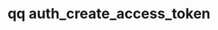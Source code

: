 ---
category: auth
command: auth_create_access_token
keywords: qq, qq_cli, auth_create_access_token
optional_options:
- alternate: []
  help: The expiration time of the access token. After this time, the token will no
    longer be usable for authentication. For example, "Jan 20 2024", "1/20/2024",
    or "2024-01-20 12:00", with times interpreted in UTC timezone.
  name: --expiration-time
  required: false
- alternate:
  - -f
  help: File to store the access token credential. That file can be passed to the
    --credentials-store argument to authenticate using the created access token.
  name: --file
  required: false
permalink: /qq-cli-command-guide/auth/auth_create_access_token.html
positional_options:
- help: An auth_id, SID, or name optionally qualified with a domain prefix (e.g "local:name",
    "ad:name", "AD\name") or an ID type (e.g. "auth_id:513", "SID:S-1-1-0"). Groups
    are not supported for access tokens, must be a user.
  name: identifier
  required: true
sidebar: qq_cli_command_reference_sidebar
summary: This section explains how to use the <code>qq auth_create_access_token</code>
  command.
synopsis: Create a long-lived access token
title: qq auth_create_access_token
usage: qq auth_create_access_token [-h] [--expiration-time EXPIRATION_TIME] [--file
  PATH] identifier

---